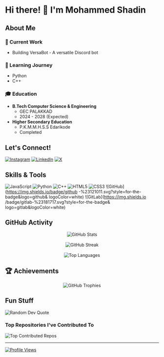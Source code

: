 # Hi there! 👋 I'm Mohammed Shadin

## About Me

### 🔭 Current Work
- Building VersaBot - A versatile Discord bot

### 🌱 Learning Journey
- Python
- C++

### 🎓 Education
- **B.Tech Computer Science & Engineering**
  - GEC PALAKKAD
  - 2024 - 2028 (Expected)
- **Higher Secondary Education**
  - P.K.M.M.H.S.S Edarikode
  - Completed


## Let's Connect!
[![Instagram](https://img.shields.io/badge/Instagram-%23E4405F.svg?logo=Instagram&logoColor=white)](https://instagram.com/pm.shadin)
[![LinkedIn](https://img.shields.io/badge/LinkedIn-%230077B5.svg?logo=linkedin&logoColor=white)](https://linkedin.com/in/pmshadin)
[![X](https://img.shields.io/badge/X-black.svg?logo=X&logoColor=white)](https://x.com/scemworks)

## Skills & Tools
![JavaScript](https://img.shields.io/badge/javascript-%23323330.svg?style=for-the-badge&logo=javascript&logoColor=%23F7DF1E)
![Python](https://img.shields.io/badge/python-3670A0?style=for-the-badge&logo=python&logoColor=ffdd54)
![C++](https://img.shields.io/badge/c++-%2300599C.svg?style=for-the-badge&logo=c%2B%2B&logoColor=white)
![HTML5](https://img.shields.io/badge/html5-%23E34F26.svg?style=for-the-badge&logo=html5&logoColor=white)
![CSS3](https://img.shields.io/badge/css3-%231572B6.svg?style=for-the-badge&logo=css3&logoColor=white)
![GitHub](https://img.shields.io/badge/github -%23121011.svg?style=for-the-badge&logo=github& logoColor=white)
![GitLab](https://img.shields.io /badge/gitlab-%23181717.svg?style=for-the-badge& logo=gitlab&logoColor=white)
## GitHub Activity
<div align="center">
  <img src="https://github-readme-stats.vercel.app/api?username=Scemworks&theme=tokyonight&hide_border=false&include_all_commits=true&count_private=true" alt="GitHub Stats" />
  <br><br>
  <img src="https://github-readme-streak-stats.herokuapp.com/?user=Scemworks&theme=tokyonight&hide_border=false" alt="GitHub Streak" />
  <br><br>
  <img src="https://github-readme-stats.vercel.app/api/top-langs/?username=Scemworks&theme=tokyonight&hide_border=false&include_all_commits=true&count_private=true&layout=compact" alt="Top Languages" />
</div>

## 🏆 Achievements
<div align="center">
  <img src="https://github-profile-trophy.vercel.app/?username=Scemworks&theme=tokyonight&no-frame=false&no-bg=true&margin-w=4" alt="GitHub Trophies" />
</div>

## Fun Stuff
![Random Dev Quote](https://quotes-github-readme.vercel.app/api?type=horizontal&theme=radical)

### Top Repositories I've Contributed To
![Top Contributed Repos](https://github-contributor-stats.vercel.app/api?username=Scemworks&limit=5&theme=dark&combine_all_yearly_contributions=true)

---
[![Profile Views](https://visitcount.itsvg.in/api?id=Scemworks&icon=0&color=0)](https://visitcount.itsvg.in)

<!-- Proudly created with GPRM ( https://gprm.itsvg.in ) -->